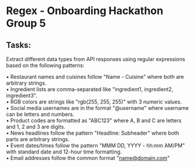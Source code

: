 # Regex - Onboarding Hackathon Group 5
  
## Tasks:  
  
Extract different data types from API responses using regular expressions based on the following patterns:  
  
• Restaurant names and cuisines follow "Name - Cuisine" where both are arbitrary strings.<br>
• Ingredient lists are comma-separated like "ingredient1, ingredient2, ingredient3".  
• RGB colors are strings like "rgb(255, 255, 255)" with 3 numeric values.  
• Social media usernames are in the format "@username" where username can be letters and numbers.  
• Product codes are formatted as "ABC123" where A, B and C are letters and 1, 2 and 3 are digits.  
• News headlines follow the pattern "Headline: Subheader" where both parts are arbitrary strings.  
• Event dates/times follow the pattern "MMM DD, YYYY - hh:mm AM/PM" with standard date and 12-hour time formatting.  
• Email addresses follow the common format "name@domain.com"  
